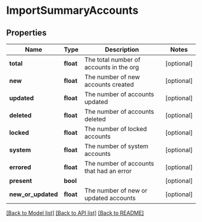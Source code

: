 # ImportSummaryAccounts

## Properties
Name | Type | Description | Notes
------------ | ------------- | ------------- | -------------
**total** | **float** | The total number of accounts in the org | [optional] 
**new** | **float** | The number of new accounts created | [optional] 
**updated** | **float** | The number of accounts updated | [optional] 
**deleted** | **float** | The number of accounts deleted | [optional] 
**locked** | **float** | The number of locked accounts | [optional] 
**system** | **float** | The number of system accounts | [optional] 
**errored** | **float** | The number of accounts that had an error | [optional] 
**present** | **bool** |  | [optional] 
**new_or_updated** | **float** | The number of new or updated accounts | [optional] 

[[Back to Model list]](../README.md#documentation-for-models) [[Back to API list]](../README.md#documentation-for-api-endpoints) [[Back to README]](../README.md)


